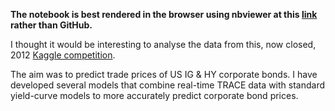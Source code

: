 **The notebook is best rendered in the browser using nbviewer at this [link](https://nbviewer.jupyter.org/github/t-cousins/Kaggle-Algorithmic-Trading-Challenge/blob/master/Algorithmic_Trading_Challenge.ipynb) rather than GitHub.**

I thought it would be interesting to analyse the data from this, now closed, 2012 [Kaggle competition](https://www.kaggle.com/c/benchmark-bond-trade-price-challenge).

The aim was to predict trade prices of US IG & HY corporate bonds. I have developed several models that combine real-time TRACE data with standard yield-curve models to more accurately predict corporate bond prices.
